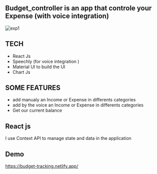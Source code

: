 ## Budget_controller is an app that controle your Expense (with voice integration)

![exp1](https://user-images.githubusercontent.com/53177468/103595573-11a9d500-4efc-11eb-8dd1-ad3129e95411.PNG)

## TECH 
 - React Js
 - Speechly (for voice integration )
 - Material UI to build the UI
 - Chart Js 
 
 ## SOME FEATURES
 - add manualy an Income or  Expense in differents categories
 - add by the voice an Income or  Expense in differents categories
 - Get our current balance
 
 ## React js
 I use Context API to manage state and data in the application
 
 ## Demo
 https://budget-tracking.netlify.app/
 
 
 
